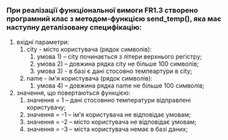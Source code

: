 ### При реалізації функціональної вимоги FR1.3 створено програмний клас з методом-функцією send_temp(), яка має наступну деталізовану специфікацію:


1. вхідні параметри:
    1. city - місто користувача (рядок символів):
        1. умова 1) – city починається з літери верхнього регістру;
        2. умова 2) – довжина рядка city не більше 100 символів;
        3. умова 3) - в базі є дані стосовно темпеартури в city;
    2. name - ім'я користувача (рядок символів):
        1. умова 4) – довжина рядка name не більше 100 символів;
2. значення, що повертаються функцією:
    1. значення = 1 – дані стосовнно температури відправлені користувачу;
    2. значення = -1 – ім'я користувача не відповідає умовам;
    3. значення = -2 – місто користувача не відповідає умовам;
    4. значення = -3 – міста користувача немає в базі даних;
